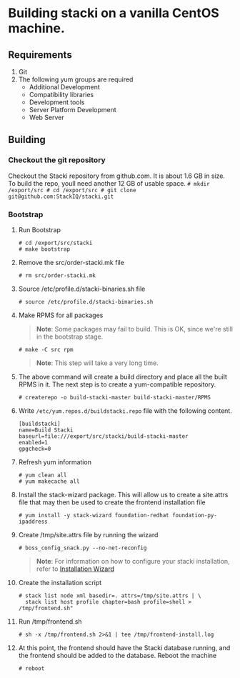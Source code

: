 # Building stacki on a vanilla CentOS machine.

## Requirements
1.  Git
1.  The following yum groups are required
    * Additional Development
    * Compatibility libraries
    * Development tools
    * Server Platform Development
    * Web Server

## Building

### Checkout the git repository
Checkout the Stacki repository from github.com. It is about
1.6 GB in size. To build the repo, youll need another 12 GB
of usable space.
    ```
    # mkdir /export/src
    # cd /export/src
    # git clone git@github.com:StackIQ/stacki.git
    ```

### Bootstrap
1. Run Bootstrap
    ```
    # cd /export/src/stacki
    # make bootstrap
    ```

1. Remove the src/order-stacki.mk file
    ```
    # rm src/order-stacki.mk
    ```
1. Source /etc/profile.d/stacki-binaries.sh file
    ```
    # source /etc/profile.d/stacki-binaries.sh
    ```
1.  Make RPMS for all packages
    > **Note**: Some packages may fail to build.
    > This is OK, since we're still in the bootstrap
    > stage.
    ```
    # make -C src rpm 
    ```
    > **Note**: This step will take a very long time.

1. The above command will create a build directory and place
   all the built RPMS in it. The next step is to create a
   yum-compatible repository.
   ```
   # createrepo -o build-stacki-master build-stacki-master/RPMS
   ```

1. Write `/etc/yum.repos.d/buildstacki.repo` file with the following content.
    ```
    [buildstacki]
    name=Build Stacki
    baseurl=file:///export/src/stacki/build-stacki-master
    enabled=1
    gpgcheck=0
    ```

1. Refresh yum information
    ```
    # yum clean all
    # yum makecache all
    ```

1. Install the stack-wizard package. This will allow us to create a site.attrs file
   that may then be used to create the frontend installation file
   ```
   # yum install -y stack-wizard foundation-redhat foundation-py-ipaddress
   ```

1. Create /tmp/site.attrs file by running the wizard
   ```
   # boss_config_snack.py --no-net-reconfig
   ```
   > **Note**: For information on how to configure your
   > stacki installation, refer to [Installation Wizard](Frontend-Installation#installation-wizard)

1. Create the installation script
    ```
    # stack list node xml basedir=. attrs=/tmp/site.attrs | \
      stack list host profile chapter=bash profile=shell > /tmp/frontend.sh" 
    ```
1. Run /tmp/frontend.sh
   ```
   # sh -x /tmp/frontend.sh 2>&1 | tee /tmp/frontend-install.log
   ```
1. At this point, the frontend should have the Stacki database running,
   and the frontend should be added to the database. Reboot the machine
   ```
   # reboot
   ```



